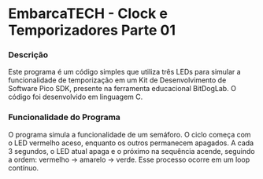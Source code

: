 # EmbarcaTECH - Clock e Temporizadores Parte 01

### Descrição 
Este programa é um código simples que utiliza três LEDs para simular a funcionalidade de temporização em um Kit de Desenvolvimento de Software Pico SDK, presente na ferramenta educacional BitDogLab. O código foi desenvolvido em linguagem C.

### Funcionalidade do Programa
O programa simula a funcionalidade de um semáforo. O ciclo começa com o LED vermelho aceso, enquanto os outros permanecem apagados. A cada 3 segundos, o LED atual apaga e o próximo na sequência acende, seguindo a ordem: vermelho → amarelo → verde. Esse processo ocorre em um loop contínuo.
